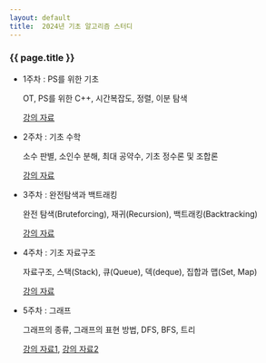 ```yaml
---
layout: default
title:  2024년 기초 알고리즘 스터디
---
```

### {{ page.title }}

- 1주차 : PS를 위한 기초

    OT, PS를 위한 C++, 시간복잡도, 정렬, 이분 탐색

    [강의 자료](https://drive.google.com/file/d/1FCMuWIq-dbhokZrN53UQMKWFYOu2eugR/view?usp=drive_link)
- 2주차 : 기초 수학

    소수 판별, 소인수 분해, 최대 공약수, 기초 정수론 및 조합론

    [강의 자료](https://drive.google.com/file/d/1byZIba5p1lSLdP3pfGKNJu2frqQ8A4M1/view?usp=sharing)
- 3주차 : 완전탐색과 백트래킹

    완전 탐색(Bruteforcing), 재귀(Recursion), 백트래킹(Backtracking)

    [강의 자료](https://drive.google.com/file/d/1L4MPGq1jhgPyMGlm-TYEHetOLWbvG7p2/view?usp=sharing)
- 4주차 : 기초 자료구조

    자료구조, 스택(Stack), 큐(Queue), 덱(deque), 집합과 맵(Set, Map)

    [강의 자료](https://drive.google.com/file/d/1R5Bfkg9lkt2EXaJ5xG8NUcFe2JOTKk7i/view?usp=sharing)
- 5주차 : 그래프

    그래프의 종류, 그래프의 표현 방법, DFS, BFS, 트리

    [강의 자료1](https://drive.google.com/file/d/1CarJeucluQah5Eg4O-qm7zFODPCH18S3/view?usp=sharing), [강의 자료2](https://drive.google.com/file/d/18Ik8FzRAbmFzUN5kRlKeURfBRYQeifxb/view?usp=sharing)
